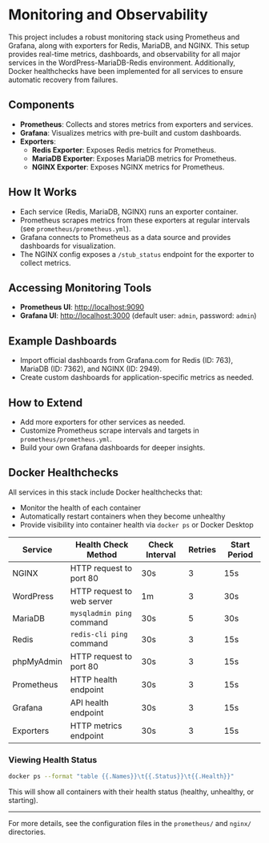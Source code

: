 # Monitoring and Observability

This project includes a robust monitoring stack using Prometheus and Grafana, along with exporters for Redis, MariaDB, and NGINX. This setup provides real-time metrics, dashboards, and observability for all major services in the WordPress-MariaDB-Redis environment. Additionally, Docker healthchecks have been implemented for all services to ensure automatic recovery from failures.

## Components

- **Prometheus**: Collects and stores metrics from exporters and services.
- **Grafana**: Visualizes metrics with pre-built and custom dashboards.
- **Exporters**:
  - **Redis Exporter**: Exposes Redis metrics for Prometheus.
  - **MariaDB Exporter**: Exposes MariaDB metrics for Prometheus.
  - **NGINX Exporter**: Exposes NGINX metrics for Prometheus.

## How It Works

- Each service (Redis, MariaDB, NGINX) runs an exporter container.
- Prometheus scrapes metrics from these exporters at regular intervals (see `prometheus/prometheus.yml`).
- Grafana connects to Prometheus as a data source and provides dashboards for visualization.
- The NGINX config exposes a `/stub_status` endpoint for the exporter to collect metrics.

## Accessing Monitoring Tools

- **Prometheus UI**: [http://localhost:9090](http://localhost:9090)
- **Grafana UI**: [http://localhost:3000](http://localhost:3000) (default user: `admin`, password: `admin`)

## Example Dashboards

- Import official dashboards from Grafana.com for Redis (ID: 763), MariaDB (ID: 7362), and NGINX (ID: 2949).
- Create custom dashboards for application-specific metrics as needed.

## How to Extend

- Add more exporters for other services as needed.
- Customize Prometheus scrape intervals and targets in `prometheus/prometheus.yml`.
- Build your own Grafana dashboards for deeper insights.

## Docker Healthchecks

All services in this stack include Docker healthchecks that:

- Monitor the health of each container
- Automatically restart containers when they become unhealthy
- Provide visibility into container health via `docker ps` or Docker Desktop

| Service | Health Check Method | Check Interval | Retries | Start Period |
|---------|---------------------|----------------|---------|--------------|
| NGINX | HTTP request to port 80 | 30s | 3 | 15s |
| WordPress | HTTP request to web server | 1m | 3 | 30s |
| MariaDB | `mysqladmin ping` command | 30s | 5 | 30s |
| Redis | `redis-cli ping` command | 30s | 3 | 15s |
| phpMyAdmin | HTTP request to port 80 | 30s | 3 | 15s |
| Prometheus | HTTP health endpoint | 30s | 3 | 15s |
| Grafana | API health endpoint | 30s | 3 | 15s |
| Exporters | HTTP metrics endpoint | 30s | 3 | 15s |

### Viewing Health Status

```bash
docker ps --format "table {{.Names}}\t{{.Status}}\t{{.Health}}"
```

This will show all containers with their health status (healthy, unhealthy, or starting).

---

For more details, see the configuration files in the `prometheus/` and `nginx/` directories.
